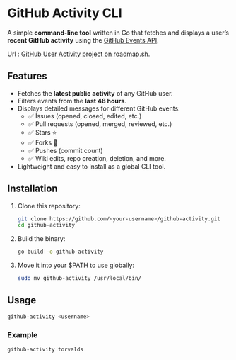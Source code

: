 # GitHub Activity CLI  

A simple **command-line tool** written in Go that fetches and displays a user’s **recent GitHub activity** using the [GitHub Events API](https://docs.github.com/en/rest/activity/events).  

Url : [GitHub User Activity project on roadmap.sh](https://roadmap.sh/projects/github-user-activity).

## Features  
- Fetches the **latest public activity** of any GitHub user.  
- Filters events from the **last 48 hours**.  
- Displays detailed messages for different GitHub events:  
  - ✅ Issues (opened, closed, edited, etc.)  
  - ✅ Pull requests (opened, merged, reviewed, etc.)  
  - ✅ Stars ⭐  
  - ✅ Forks 🍴  
  - ✅ Pushes (commit count)  
  - ✅ Wiki edits, repo creation, deletion, and more.  
- Lightweight and easy to install as a global CLI tool.  

## Installation  
1. Clone this repository:  
   ```bash
   git clone https://github.com/<your-username>/github-activity.git
   cd github-activity
   ```
2. Build the binary:  
   ```bash
   go build -o github-activity
   ```
3. Move it into your \$PATH to use globally:  
   ```bash
   sudo mv github-activity /usr/local/bin/
   ```

## Usage  
```bash
github-activity <username>
```

### Example  
```bash
github-activity torvalds
```

